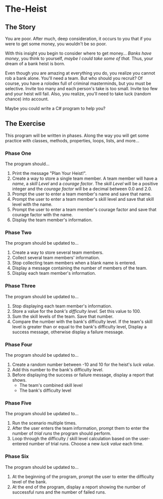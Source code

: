 # The-Heist
## The Story

You are poor. After much, deep consideration, it occurs to you that if you were to get some money, you wouldn't be so poor.

With this insight you begin to consider where to get money... *Banks have money*, you think to yourself, *maybe I could take some of that.* Thus, your dream of a bank heist is born.

Even though you are amazing at everything you do, you realize you
cannot rob a bank alone. You'll need a team. But who should you recruit? Of course, you have a rolodex full of criminal masterminds, but you
must be selective. Invite too many and each person's take is too small.
Invite too few and your heist will fail. Also, you realize, you'll need
to take luck (random chance) into account.

Maybe you could write a C# program to help you?

## The Exercise

This program will be written in phases. Along the way you will get
some practice with classes, methods, properties, loops, lists, and
more...

### Phase One

The program should...

1. Print the message "Plan Your Heist!".
2. Create a way to store a single team member. A team member will have a *name*, a *skill Level* and a *courage factor*. The *skill Level* will be a positive integer and the *courage factor* will be a decimal between 0.0 and 2.0.
3. Prompt the user to enter a team member's name and save that name.
4. Prompt the user to enter a team member's skill level and save that skill level with the name.
5. Prompt the user to enter a team member's courage factor and save that courage factor with the name.
6. Display the team member's information.

### Phase Two

The program should be updated to...

1. Create a way to store several team members.
2. Collect several team members' information.
3. Stop collecting team members when a blank name is entered.
4. Display a message containing the number of members of the team.
5. Display each team member's information.

### Phase Three

The program should be updated to...

1. Stop displaying each team member's information.
2. Store a value for the *bank's difficulty level*. Set this value to 100.
3. Sum the skill levels of the team. Save that number.
4. Compare the number with the bank's difficulty level. If the team's
skill level is greater than or equal to the bank's difficulty level,
Display a success message, otherwise display a failure message.

### Phase Four

The program should be updated to...

1. Create a random number between -10 and 10 for the heist's *luck value*.
2. Add this number to the bank's difficulty level.
3. Before displaying the success or failure message, display a report that shows.
    - The team's combined skill level
    - The bank's difficulty level

### Phase Five

The program should be updated to...

1. Run the scenario multiple times.
2. After the user enters the team information, prompt them to enter the number of *trial runs* the program should perform.
3. Loop through the difficulty / skill level calculation based on the user-entered number of trial runs. Choose a new *luck value* each time.

### Phase Six

The program should be updated to...

1. At the beginning of the program, prompt the user to enter the difficulty level of the bank.
2. At the end of the program, display a report showing the number of successful runs and the number of failed runs.
